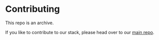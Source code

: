 # Contributing

This repo is an archive.

If you like to contribute to our stack, please head over to our [main repo](https://github.com/united-manufacturing-hub/united-manufacturing-hub).